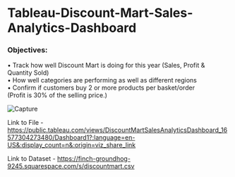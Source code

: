 # Tableau-Discount-Mart-Sales-Analytics-Dashboard

### Objectives: <BR/>
•	Track how well Discount Mart is doing for this year (Sales, Profit & Quantity Sold) <BR/>
•	How well categories are performing as well as different regions <BR/>
•	Confirm if customers buy 2 or more products per basket/order <BR/>
 (Profit is 30% of the selling price.) <BR/>



![Capture](https://user-images.githubusercontent.com/40834093/179001122-fd668ba1-0194-4265-bed5-3bc66317f3e4.PNG)

Link to File - https://public.tableau.com/views/DiscountMartSalesAnalyticsDashboard_16577304273480/Dashboard1?:language=en-US&:display_count=n&:origin=viz_share_link

Link to Dataset - https://finch-groundhog-9245.squarespace.com/s/discountmart.csv
